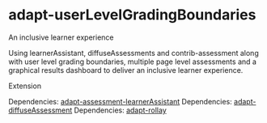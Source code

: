 adapt-userLevelGradingBoundaries
================

An inclusive learner experience

Using learnerAssistant, diffuseAssessments and contrib-assessment along with user level grading boundaries, multiple page level assessments and a graphical results dashboard to deliver an inclusive learner experience.

Extension

Dependencies: [adapt-assessment-learnerAssistant](https://github.com/cgkineo/adapt-assessment-learnerAssistant)
Dependencies: [adapt-diffuseAssessment](https://github.com/cgkineo/adapt-diffuseAssessment)
Dependencies: [adapt-rollay](https://github.com/cgkineo/adapt-rollay)
